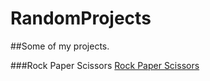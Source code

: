 # RandomProjects


##Some of my projects.

###Rock Paper Scissors
[Rock Paper Scissors](https://arjunsharma-py.github.io/RandomProjects/RockPaperScissors/index.html)
